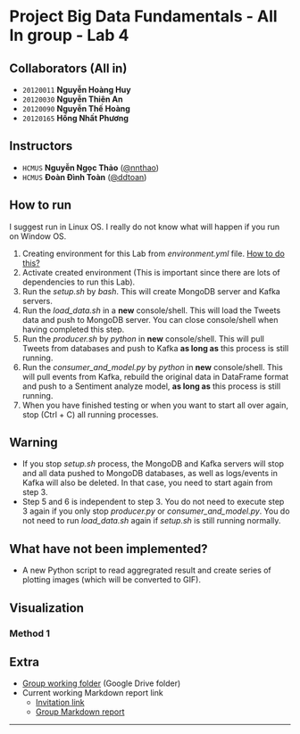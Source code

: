 # Project Big Data Fundamentals - All In group - Lab 4

## Collaborators (All in)

- `20120011` **Nguyễn Hoàng Huy**
- `20120030` **Nguyễn Thiên An**
- `20120090` **Nguyễn Thế Hoàng**
- `20120165` **Hồng Nhất Phương**

## Instructors

- `HCMUS` **Nguyễn Ngọc Thảo** ([@nnthao](nnthao@fit.hcmus.edu.vn))
- `HCMUS` **Đoàn Đình Toàn** ([@ddtoan](ddtoan18@clc.fitus.edu.vn))

## How to run

I suggest run in Linux OS. I really do not know what will happen if you run on Window OS.

1. Creating environment for this Lab from *environment.yml* file. [How to do this?](https://conda.io/projects/conda/en/latest/user-guide/tasks/manage-environments.html#creating-an-environment-from-an-environment-yml-file)
2. Activate created environment (This is important since there are lots of dependencies to run this Lab).
3. Run the *setup.sh* by *bash*. This will create MongoDB server and Kafka servers.
4. Run the *load_data.sh* in a **new** console/shell. This will load the Tweets data and push to MongoDB server. You can close console/shell when having completed this step.
5. Run the *producer.sh* by *python* in **new** console/shell. This will pull Tweets from databases and push to Kafka **as long as** this process is still running.
6. Run the *consumer_and_model.py* by *python* in **new** console/shell. This will pull events from Kafka, rebuild the original data in DataFrame format and push to a Sentiment analyze model, **as long as** this process is still running.
7. When you have finished testing or when you want to start all over again, stop (Ctrl + C) all running processes.

## Warning

- If you stop *setup.sh* process, the MongoDB and Kafka servers will stop and all data pushed to MongoDB databases, as well as logs/events in Kafka will also be deleted. In that case, you need to start again from step 3.
- Step 5 and 6 is independent to step 3. You do not need to execute step 3 again if you only stop *producer.py* or *consumer_and_model.py*. You do not need to run *load_data.sh* again if *setup.sh* is still running normally.

## What have not been implemented?

- A new Python script to read aggregrated result and create series of plotting images (which will be converted to GIF).

## Visualization

### Method 1

## Extra

- [Group working folder](https://drive.google.com/drive/folders/1qhtrla9PtIhLcE-j6GWKFn-5prRnedAG?usp=share_link) (Google Drive folder)
- Current working Markdown report link
  - [Invitation link](https://hackmd.io/join/Hy6-bXQ1n)
  - [Group Markdown report](https://hackmd.io/team/Allin)

---
<div style="page-break-after: always"></div>
